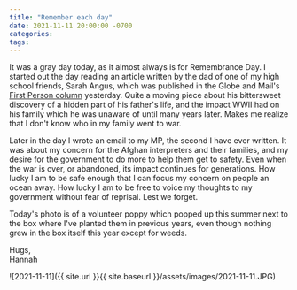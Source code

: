 ```yaml
---
title: "Remember each day"
date: 2021-11-11 20:00:00 -0700
categories:
tags:
---
```


It was a gray day today, as it almost always is for Remembrance Day. I started out the day reading an article written by the dad of one of my high school friends, Sarah Angus, which was published in the Globe and Mail's [First Person column](https://www.theglobeandmail.com/life/first-person/article-war-records-told-me-so-much-more-about-the-father-i-never-really-knew/ "First Person") yesterday. Quite a moving piece about his bittersweet discovery of a hidden part of his father's life, and the impact WWII had on his family which he was unaware of until many years later. Makes me realize that I don't know who in my family went to war.

Later in the day I wrote an email to my MP, the second I have ever written. It was about my concern for the Afghan interpreters and their families, and my desire for the government to do more to help them get to safety. Even when the war is over, or abandoned, its impact continues for generations. How lucky I am to be safe enough that I can focus my concern on people an ocean away. How lucky I am to be free to voice my thoughts to my government without fear of reprisal. Lest we forget.

Today's photo is of a volunteer poppy which popped up this summer next to the box where I've planted them in previous years, even though nothing grew in the box itself this year except for weeds.

Hugs,<br />
Hannah

![2021-11-11]({{ site.url }}{{ site.baseurl }}/assets/images/2021-11-11.JPG)